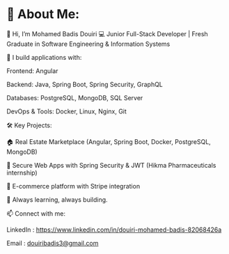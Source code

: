 # 💫 About Me:

👋 Hi, I’m Mohamed Badis Douiri
💻 Junior Full-Stack Developer | Fresh Graduate in Software Engineering & Information Systems


🚀 I build applications with:

Frontend: Angular

Backend: Java, Spring Boot, Spring Security, GraphQL

Databases: PostgreSQL, MongoDB, SQL Server

DevOps & Tools: Docker, Linux, Nginx, Git


🛠️ Key Projects:

🏠 Real Estate Marketplace (Angular, Spring Boot, Docker, PostgreSQL, MongoDB)

💊 Secure Web Apps with Spring Security & JWT (Hikma Pharmaceuticals internship)

🛒 E-commerce platform with Stripe integration

🌱 Always learning, always building.


📫 Connect with me:

LinkedIn : https://www.linkedin.com/in/douiri-mohamed-badis-82068426a

Email : douiribadis3@gmail.com
